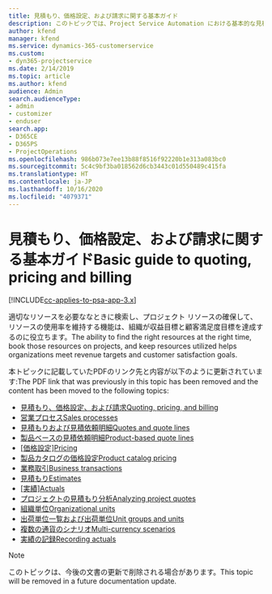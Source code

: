 ```yaml
---
title: 見積もり、価格設定、および請求に関する基本ガイド
description: このトピックでは、Project Service Automation における基本的な見積もり、請求、価格設定に関する情報へのリンクを提供しています。
author: kfend
manager: kfend
ms.service: dynamics-365-customerservice
ms.custom:
- dyn365-projectservice
ms.date: 2/14/2019
ms.topic: article
ms.author: kfend
audience: Admin
search.audienceType:
- admin
- customizer
- enduser
search.app:
- D365CE
- D365PS
- ProjectOperations
ms.openlocfilehash: 986b073e7ee13b88f8516f92220b1e313a083bc0
ms.sourcegitcommit: 5c4c9bf3ba018562d6cb3443c01d550489c415fa
ms.translationtype: HT
ms.contentlocale: ja-JP
ms.lasthandoff: 10/16/2020
ms.locfileid: "4079371"
---
```

# <a name="basic-guide-to-quoting-pricing-and-billing"></a><span data-ttu-id="f744f-103">見積もり、価格設定、および請求に関する基本ガイド</span><span class="sxs-lookup"><span data-stu-id="f744f-103">Basic guide to quoting, pricing and billing</span></span>

[!INCLUDE[cc-applies-to-psa-app-3.x](../../includes/cc-applies-to-psa-app-3x.md)]

<span data-ttu-id="f744f-104">適切なリソースを必要ななときに検索し、プロジェクト リソースの確保して、リソースの使用率を維持する機能は、組織が収益目標と顧客満足度目標を達成するのに役立ちます。</span><span class="sxs-lookup"><span data-stu-id="f744f-104">The ability to find the right resources at the right time, book those resources on projects, and keep resources utilized helps organizations meet revenue targets and customer satisfaction goals.</span></span> 

<span data-ttu-id="f744f-105">本トピックに記載していたPDFのリンク先と内容が以下のように更新されています:</span><span class="sxs-lookup"><span data-stu-id="f744f-105">The PDF link that was previously in this topic has been removed and the content has been moved to the following topics:</span></span>

- [<span data-ttu-id="f744f-106">見積もり、価格設定、および請求</span><span class="sxs-lookup"><span data-stu-id="f744f-106">Quoting, pricing, and billing</span></span>](../quote-bill-price.md)
- [<span data-ttu-id="f744f-107">営業プロセス</span><span class="sxs-lookup"><span data-stu-id="f744f-107">Sales processes</span></span>](../basic-sales-process.md)
- [<span data-ttu-id="f744f-108">見積もりおよび見積依頼明細</span><span class="sxs-lookup"><span data-stu-id="f744f-108">Quotes and quote lines</span></span>](../basic-quote-lines.md)
- [<span data-ttu-id="f744f-109">製品ベースの見積依頼明細</span><span class="sxs-lookup"><span data-stu-id="f744f-109">Product-based quote lines</span></span>](../product-based-quote-lines.md)
- <span data-ttu-id="f744f-110">[[価格設定]](../basic-pricing.md)</span><span class="sxs-lookup"><span data-stu-id="f744f-110">[Pricing](../basic-pricing.md)</span></span>
- [<span data-ttu-id="f744f-111">製品カタログの価格設定</span><span class="sxs-lookup"><span data-stu-id="f744f-111">Product catalog pricing</span></span>](../product-catalog-pricing.md)
- [<span data-ttu-id="f744f-112">業務取引</span><span class="sxs-lookup"><span data-stu-id="f744f-112">Business transactions</span></span>](../basic-business-transactions.md)
- [<span data-ttu-id="f744f-113">見積もり</span><span class="sxs-lookup"><span data-stu-id="f744f-113">Estimates</span></span>](../estimates.md)
- <span data-ttu-id="f744f-114">[[実績]](../actuals.md)</span><span class="sxs-lookup"><span data-stu-id="f744f-114">[Actuals](../actuals.md)</span></span>
- [<span data-ttu-id="f744f-115">プロジェクトの見積もり分析</span><span class="sxs-lookup"><span data-stu-id="f744f-115">Analyzing project quotes</span></span>](../basic-analyzing-quotes.md)
- [<span data-ttu-id="f744f-116">組織単位</span><span class="sxs-lookup"><span data-stu-id="f744f-116">Organizational units</span></span>](../advanced-organizational.md)
- [<span data-ttu-id="f744f-117">出荷単位一覧および出荷単位</span><span class="sxs-lookup"><span data-stu-id="f744f-117">Unit groups and units</span></span>](../advanced-units.md)
- [<span data-ttu-id="f744f-118">複数の通貨のシナリオ</span><span class="sxs-lookup"><span data-stu-id="f744f-118">Multi-currency scenarios</span></span>](../advanced-currency.md)
- [<span data-ttu-id="f744f-119">実績の記録</span><span class="sxs-lookup"><span data-stu-id="f744f-119">Recording actuals</span></span>](../advanced-actuals.md)

> [!NOTE]
> <span data-ttu-id="f744f-120">このトピックは、今後の文書の更新で削除される場合があります。</span><span class="sxs-lookup"><span data-stu-id="f744f-120">This topic will be removed in a future documentation update.</span></span> 
